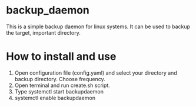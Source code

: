 # backup_daemon
This is a simple backup daemon for linux systems. It can be used to backup the target, important directory.
# How to install and use
1. Open configuration file (config.yaml) and select your directory and backup directory. Choose frequency.
2. Open terminal and run create.sh script.
3. Type systemctl start backupdaemon
4. systemctl enable backupdaemon
    
